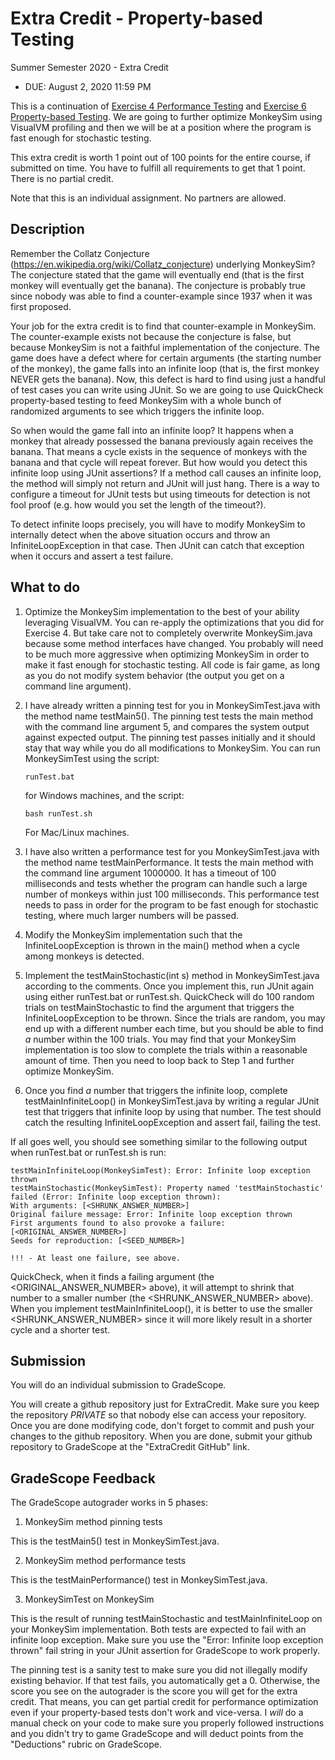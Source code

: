 # Extra Credit - Property-based Testing

Summer Semester 2020 - Extra Credit

* DUE: August 2, 2020 11:59 PM

This is a continuation of [Exercise 4 Performance Testing](../../exercises/4)
and [Exercise 6 Property-based Testing](../../exercises/6).  We are going to
further optimize MonkeySim using VisualVM profiling and then we will be at a
position where the program is fast enough for stochastic testing.

This extra credit is worth 1 point out of 100 points for the entire course, if
submitted on time.  You have to fulfill all requirements to get that 1 point.
There is no partial credit.

Note that this is an individual assignment.  No partners are allowed.

## Description

Remember the Collatz Conjecture
(https://en.wikipedia.org/wiki/Collatz_conjecture) underlying MonkeySim?  The
conjecture stated that the game will eventually end (that is the first monkey
will eventually get the banana).  The conjecture is probably true since nobody
was able to find a counter-example since 1937 when it was first proposed.  

Your job for the extra credit is to find that counter-example in MonkeySim.
The counter-example exists not because the conjecture is false, but because
MonkeySim is not a faithful implementation of the conjecture.  The game does
have a defect where for certain arguments (the starting number of the monkey),
the game falls into an infinite loop (that is, the first monkey NEVER gets the
banana).  Now, this defect is hard to find using just a handful of test cases
you can write using JUnit.  So we are going to use QuickCheck property-based
testing to feed MonkeySim with a whole bunch of randomized arguments to see
which triggers the infinite loop.  

So when would the game fall into an infinite loop?  It happens when a monkey
that already possessed the banana previously again receives the banana.  That
means a cycle exists in the sequence of monkeys with the banana and that cycle
will repeat forever.  But how would you detect this infinite loop using JUnit
assertions?  If a method call causes an infinite loop, the method will simply
not return and JUnit will just hang.  There is a way to configure a timeout for
JUnit tests but using timeouts for detection is not fool proof (e.g. how would
you set the length of the timeout?).

To detect infinite loops precisely, you will have to modify MonkeySim to
internally detect when the above situation occurs and throw an
InfiniteLoopException in that case.  Then JUnit can catch that exception when
it occurs and assert a test failure.

## What to do 

1. Optimize the MonkeySim implementation to the best of your ability leveraging
   VisualVM.  You can re-apply the optimizations that you did for Exercise 4.
But take care not to completely overwrite MonkeySim.java because some method
interfaces have changed.  You probably will need to be much more aggressive
when optimizing MonkeySim in order to make it fast enough for stochastic
testing.  All code is fair game, as long as you do not modify system behavior
(the output you get on a command line argument).

2. I have already written a pinning test for you in MonkeySimTest.java with the
   method name testMain5().  The pinning test tests the main method with the
command line argument 5, and compares the system output against expected
output.  The pinning test passes initially and it should stay that way while
you do all modifications to MonkeySim.  You can run MonkeySimTest using the script:

    ```
    runTest.bat
    ```
    for Windows machines, and the script:
    ```
    bash runTest.sh
    ```
    For Mac/Linux machines.

3. I have also written a performance test for you MonkeySimTest.java with the
   method name testMainPerformance.  It tests the main method with the command
line argument 1000000.  It has a timeout of 100 milliseconds and tests whether
the program can handle such a large number of monkeys within just 100
milliseconds.  This performance test needs to pass in order for the program to
be fast enough for stochastic testing, where much larger numbers will be
passed.

4. Modify the MonkeySim implementation such that the InfiniteLoopException is
   thrown in the main() method when a cycle among monkeys is detected.

5. Implement the testMainStochastic(int s) method in MonkeySimTest.java
   according to the comments.  Once you implement this, run JUnit again using
either runTest.bat or runTest.sh.  QuickCheck will do 100 random trials on
testMainStochastic to find the argument that triggers the InfiniteLoopException
to be thrown.  Since the trials are random, you may end up with a different
number each time, but you should be able to find *a* number within the 100
trials.  You may find that your MonkeySim implementation is too slow to
complete the trials within a reasonable amount of time.  Then you need to loop
back to Step 1 and further optimize MonkeySim.

6. Once you find *a* number that triggers the infinite loop, complete
   testMainInfiniteLoop() in MonkeySimTest.java by writing a regular JUnit test
that triggers that infinite loop by using that number.  The test should catch
the resulting InfiniteLoopException and assert fail, failing the test.

If all goes well, you should see something similar to the following output when
runTest.bat or runTest.sh is run:

```
testMainInfiniteLoop(MonkeySimTest): Error: Infinite loop exception thrown
testMainStochastic(MonkeySimTest): Property named 'testMainStochastic' failed (Error: Infinite loop exception thrown):
With arguments: [<SHRUNK_ANSWER_NUMBER>]
Original failure message: Error: Infinite loop exception thrown
First arguments found to also provoke a failure: [<ORIGINAL_ANSWER_NUMBER>]
Seeds for reproduction: [<SEED_NUMBER>]

!!! - At least one failure, see above.
```

QuickCheck, when it finds a failing argument (the <ORIGINAL_ANSWER_NUMBER>
above), it will attempt to shrink that number to a smaller number (the
<SHRUNK_ANSWER_NUMBER> above).  When you implement testMainInfiniteLoop(), it
is better to use the smaller <SHRUNK_ANSWER_NUMBER> since it will more likely
result in a shorter cycle and a shorter test.

## Submission

You will do an individual submission to GradeScope.

You will create a github repository just for ExtraCredit.  Make sure you keep
the repository *PRIVATE* so that nobody else can access your repository.  Once
you are done modifying code, don't forget to commit and push your changes to
the github repository.  When you are done, submit your github repository to
GradeScope at the "ExtraCredit GitHub" link.  

## GradeScope Feedback

The GradeScope autograder works in 5 phases:

1. MonkeySim method pinning tests

This is the testMain5() test in MonkeySimTest.java.

2. MonkeySim method performance tests

This is the testMainPerformance() test in MonkeySimTest.java.

3. MonkeySimTest on MonkeySim

This is the result of running testMainStochastic and testMainInfiniteLoop on
your MonkeySim implementation.  Both tests are expected to fail with an
infinite loop exception.  Make sure you use the "Error: Infinite loop exception
thrown" fail string in your JUnit assertion for GradeScope to work properly.

The pinning test is a sanity test to make sure you did not illegally modify
existing behavior.  If that test fails, you automatically get a 0.  Otherwise,
the score you see on the autograder is the score you will get for the extra
credit.  That means, you can get partial credit for performance optimization
even if your property-based tests don't work and vice-versa.  I *will* do a
manual check on your code to make sure you properly followed instructions and
you didn't try to game GradeScope and will deduct points from the "Deductions"
rubric on GradeScope.
